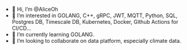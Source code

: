- 👋 Hi, I’m @AliceOh
- 👀 I’m interested in GOLANG, C++, gRPC, JWT, MQTT, Python, SQL, Postgres DB, Timescale DB, Kubernetes, Docker, Github Actions for CI/CD...
- 🌱 I’m currently learning GOLANG.
- 💞️ I’m looking to collaborate on data platform, especially climate data.

<!---
AliceOh/AliceOh is a ✨ special ✨ repository because its `README.md` (this file) appears on your GitHub profile.
You can click the Preview link to take a look at your changes.
--->
